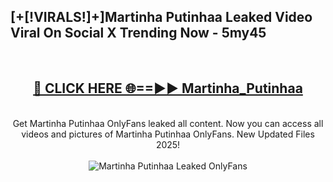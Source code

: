 <h2>[+[!VIRALS!]+]Martinha Putinhaa Leaked Video Viral On Social X Trending Now - 5my45</h2>
<br>
<div align="center">
<h2><a href="https://libra.edu.pl?Martinha_Putinhaa" rel="nofollow">🔴 CLICK HERE 🌐==►► Martinha_Putinhaa</a></h2>
<br>
Get Martinha Putinhaa OnlyFans leaked all content. Now you can access all videos and pictures of Martinha Putinhaa OnlyFans. New Updated Files 2025!
<br>
<br>
<a href="https://libra.edu.pl?Martinha_Putinhaa" rel="nofollow" data-target="animated-image.originalLink"><img src="https://i.ibb.co.com/WyWwxjT/player-gif2.gif" alt="Martinha Putinhaa Leaked OnlyFans" style="max-width: 100%; display: inline-block;" data-target="animated-image.originalImage"></a>
</div>
<br>